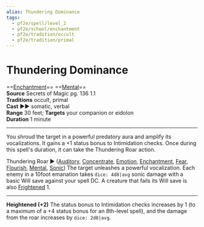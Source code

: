 ```yaml
---
alias: Thundering Dominance
tags:
  - pf2e/spell/level_2
  - pf2e/school/enchantment
  - pf2e/tradition/occult
  - pf2e/tradition/primal
---
```


# Thundering Dominance

==[Enchantment](Enchantment.md)== ==[Mental](Mental.md)==  
__Source__ Secrets of Magic pg. 136 1.1  
**Traditions** occult, primal  
**Cast** ►► somatic, verbal  
**Range** 30 feet; **Targets** your companion or eidolon  
**Duration** 1 minute

---

You shroud the target in a powerful predatory aura and amplify its vocalizations. It gains a +1 status bonus to Intimidation checks. Once during this spell's duration, it can take the Thundering Roar action.

Thundering Roar ► ([Auditory](Auditory.md), [Concentrate](Concentrate.md), [Emotion](Emotion.md), [Enchantment](Enchantment.md), [Fear](Fear.md), [Flourish](Flourish.md), [Mental](Mental.md), [Sonic](Sonic.md)) The target unleashes a powerful vocalization. Each enemy in a 10foot emanation takes `dice: 4d8|avg` sonic damage with a basic Will save against your spell DC. A creature that fails its Will save is also [Frightened](Frightened.md) 1.

<hr>

**Heightened (+2)** The status bonus to Intimidation checks increases by 1 (to a maximum of a +4 status bonus for an 8th-level spell), and the damage from the roar increases by `dice: 2d8|avg`.
